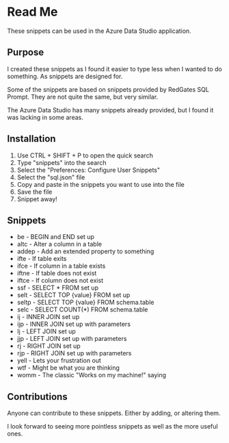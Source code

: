 # Read Me

These snippets can be used in the Azure Data Studio application.

## Purpose

I created these snippets as I found it easier to type less when I wanted to do something.  As snippets are designed for.

Some of the snippets are based on snippets provided by RedGates SQL Prompt.  They are not quite the same, but very similar.

The Azure Data Studio has many snippets already provided, but I found it was lacking in some areas.

## Installation

1. Use CTRL + SHIFT + P to open the quick search
2. Type "snippets" into the search
3. Select the "Preferences: Configure User Snippets"
4. Select the "sql.json" file
5. Copy and paste in the snippets you want to use into the file
6. Save the file
7. Snippet away!

## Snippets

* be - BEGIN and END set up
* altc - Alter a column in a table
* addep - Add an extended property to something
* ifte - If table exits
* ifce - If column in a table exists
* iftne - If table does not exist
* iftce - If column does not exist
* ssf - SELECT * FROM set up
* selt - SELECT TOP {value} FROM set up
* seltp - SELECT TOP {value} FROM schema.table
* selc - SELECT COUNT(*) FROM schema.table
* ij - INNER JOIN set up
* ijp - INNER JOIN set up with parameters
* lj - LEFT JOIN set up
* jjp - LEFT JOIN set up with parameters
* rj - RIGHT JOIN set up
* rjp - RIGHT JOIN set up with parameters
* yell - Lets your frustration out
* wtf - Might be what you are thinking
* womm - The classic "Works on my machine!" saying

## Contributions

Anyone can contribute to these snippets.  Either by adding, or altering them.

I look forward to seeing more pointless snippets as well as the more useful ones.
